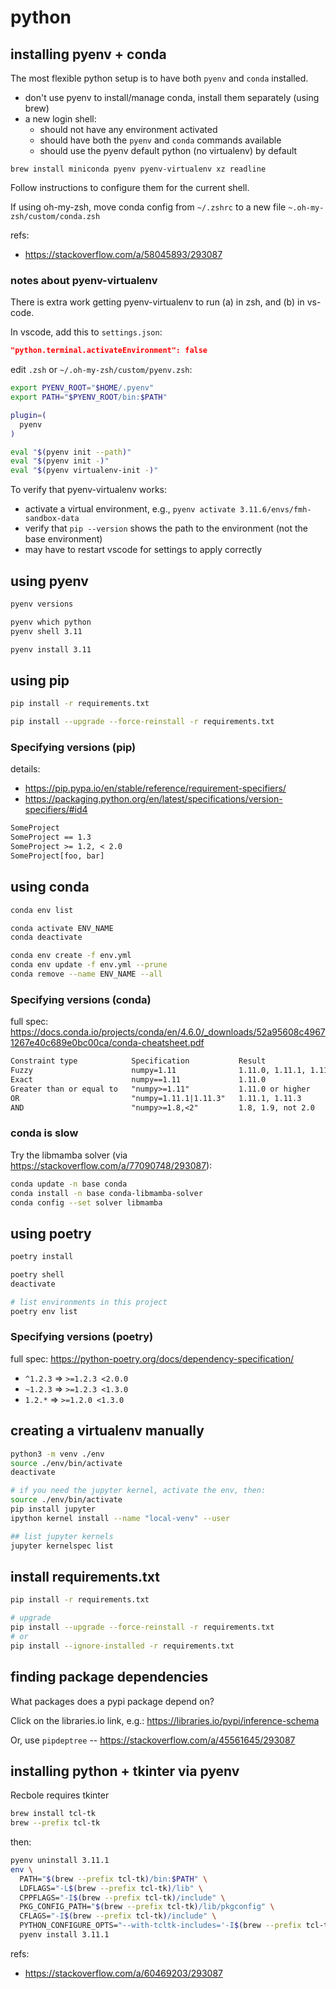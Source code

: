 # python

## installing pyenv + conda

The most flexible python setup is to have both `pyenv` and `conda` installed.

* don't use pyenv to install/manage conda, install them separately (using brew)
* a new login shell:
    * should not have any environment activated
    * should have both the `pyenv` and `conda` commands available
    * should use the pyenv default python (no virtualenv) by default

`brew install miniconda pyenv pyenv-virtualenv xz readline`

Follow instructions to configure them for the current shell.

If using oh-my-zsh, move conda config from `~/.zshrc` to a new file `~.oh-my-zsh/custom/conda.zsh`

refs:

* <https://stackoverflow.com/a/58045893/293087>

### notes about pyenv-virtualenv

There is extra work getting pyenv-virtualenv to run (a) in zsh, and (b) in vs-code.

In vscode, add this to `settings.json`:

```json
"python.terminal.activateEnvironment": false
```

edit `.zsh` or `~/.oh-my-zsh/custom/pyenv.zsh`:

```sh
export PYENV_ROOT="$HOME/.pyenv"
export PATH="$PYENV_ROOT/bin:$PATH"

plugin=(
  pyenv
)

eval "$(pyenv init --path)"
eval "$(pyenv init -)"
eval "$(pyenv virtualenv-init -)"
```

To verify that pyenv-virtualenv works:

* activate a virtual environment, e.g., `pyenv activate 3.11.6/envs/fmh-sandbox-data`
* verify that `pip --version` shows the path to the environment (not the base environment)
* may have to restart vscode for settings to apply correctly

## using pyenv

```bash
pyenv versions

pyenv which python
pyenv shell 3.11

pyenv install 3.11
```

## using pip

```sh
pip install -r requirements.txt

pip install --upgrade --force-reinstall -r requirements.txt
```

### Specifying versions (pip)

details:

* <https://pip.pypa.io/en/stable/reference/requirement-specifiers/>
* <https://packaging.python.org/en/latest/specifications/version-specifiers/#id4>

```txt
SomeProject
SomeProject == 1.3
SomeProject >= 1.2, < 2.0
SomeProject[foo, bar]
```

## using conda

```sh
conda env list

conda activate ENV_NAME
conda deactivate

conda env create -f env.yml
conda env update -f env.yml --prune
conda remove --name ENV_NAME --all
```

### Specifying versions (conda)

full spec: <https://docs.conda.io/projects/conda/en/4.6.0/_downloads/52a95608c49671267e40c689e0bc00ca/conda-cheatsheet.pdf>

```txt
Constraint type            Specification           Result
Fuzzy                      numpy=1.11              1.11.0, 1.11.1, 1.11.2, 1.11.18 etc.
Exact                      numpy==1.11             1.11.0
Greater than or equal to   "numpy>=1.11"           1.11.0 or higher
OR                         "numpy=1.11.1|1.11.3"   1.11.1, 1.11.3
AND                        "numpy>=1.8,<2"         1.8, 1.9, not 2.0
```

### conda is slow

Try the libmamba solver (via <https://stackoverflow.com/a/77090748/293087>):

```sh
conda update -n base conda
conda install -n base conda-libmamba-solver
conda config --set solver libmamba
```

## using poetry

```bash
poetry install

poetry shell
deactivate

# list environments in this project
poetry env list
```

### Specifying versions (poetry)

full spec: <https://python-poetry.org/docs/dependency-specification/>

* `^1.2.3` => `>=1.2.3 <2.0.0`
* `~1.2.3` => `>=1.2.3 <1.3.0`
* `1.2.*`  => `>=1.2.0 <1.3.0`

## creating a virtualenv manually

```bash
python3 -m venv ./env
source ./env/bin/activate
deactivate

# if you need the jupyter kernel, activate the env, then:
source ./env/bin/activate
pip install jupyter
ipython kernel install --name "local-venv" --user

## list jupyter kernels
jupyter kernelspec list
```

## install requirements.txt

```bash
pip install -r requirements.txt

# upgrade
pip install --upgrade --force-reinstall -r requirements.txt
# or
pip install --ignore-installed -r requirements.txt
```

## finding package dependencies

What packages does a pypi package depend on?

Click on the libraries.io link, e.g.: <https://libraries.io/pypi/inference-schema>

Or, use `pipdeptree` -- <https://stackoverflow.com/a/45561645/293087>

## installing python + tkinter via pyenv

Recbole requires tkinter

```bash
brew install tcl-tk
brew --prefix tcl-tk
```

then:

```bash
pyenv uninstall 3.11.1
env \
  PATH="$(brew --prefix tcl-tk)/bin:$PATH" \
  LDFLAGS="-L$(brew --prefix tcl-tk)/lib" \
  CPPFLAGS="-I$(brew --prefix tcl-tk)/include" \
  PKG_CONFIG_PATH="$(brew --prefix tcl-tk)/lib/pkgconfig" \
  CFLAGS="-I$(brew --prefix tcl-tk)/include" \
  PYTHON_CONFIGURE_OPTS="--with-tcltk-includes='-I$(brew --prefix tcl-tk)/include' --with-tcltk-libs='-L$(brew --prefix tcl-tk)/lib -ltcl8.6 -ltk8.6'" \
  pyenv install 3.11.1
```

refs:

* <https://stackoverflow.com/a/60469203/293087>
